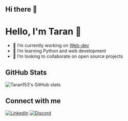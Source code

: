 ## Hi there 👋

<!--
**Taran153/Taran153** is a ✨ _special_ ✨ repository because its `README.md` (this file) appears on your GitHub profile.

Here are some ideas to get you started:

- 🔭 I’m currently working on ...
- 🌱 I’m currently learning ...
- 👯 I’m looking to collaborate on ...
- 🤔 I’m looking for help with ...
- 💬 Ask me about ...
- 📫 How to reach me: ...
- 😄 Pronouns: ...
- ⚡ Fun fact: ...
-->
# Hello, I'm Taran 👋

- 🔭 I’m currently working on [Web-dev](https://github.com/Taran153/Web-dev)
- 🌱 I’m learning Python and web development
- 👯 I’m looking to collaborate on open source projects

## GitHub Stats
![Taran153's GitHub stats](https://github-readme-stats.vercel.app/api?username=Taran153&show_icons=true)

## Connect with me
[![LinkedIn](https://img.shields.io/badge/-LinkedIn-blue?style=flat-square&logo=linkedin&logoColor=white)](https://www.linkedin.com/in/taranreddy)
[![Discord](https://img.shields.io/badge/-Discord-5865F2?style=flat-square&logo=discord&logoColor=white)](https://discord.gg/PQ7C9RE5RB
)
